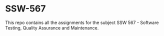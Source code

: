 # SSW-567
This repo contains all the assignments for the subject SSW 567 - Software Testing, Quality Assurance and Maintenance. 
